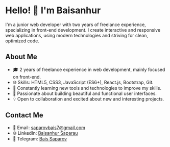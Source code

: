 # Hello! 👋 I'm Baisanhur

I'm a junior web developer with two years of freelance experience, specializing in front-end development. I create interactive and responsive web applications, using modern technologies and striving for clean, optimized code.

## About Me

- 🎓 2 years of freelance experience in web development, mainly focused on front-end.
- 🌐 Skills: HTML5, CSS3, JavaScript (ES6+), React.js, Bootstrap, Git.
- 🔧 Constantly learning new tools and technologies to improve my skills.
- 🚀 Passionate about building beautiful and functional user interfaces.
- 💡 Open to collaboration and excited about new and interesting projects.

## Contact Me

- 📧 Email: [saparovbais7@gmail.com](mailto:saparovbais7@gmail.com)
- 🌐 LinkedIn: [Baisanhur Saparau](https://www.linkedin.com/in/baisanhur-saparau/)
- 📨 Telegram: [Bais Saparov](https://t.me/sapbais)
